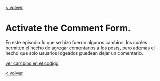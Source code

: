 [< volver](../../README.md)
# Activate the Comment Form.

En este episodio lo que se hizo fueron algunos cambios, los cuales permiten el hecho de agregar comentarios a los posts, pero ademas el hecho que solo usuarios logeados puedean dejar un comentario.

[ver cambios en el codigo](https://github.com/wilberthRA/Proyecto-1-Software-Libre/commit/66e37d8067be1d9ebb3081fe7d26ae55459468ef)

[< volver](../../README.md)